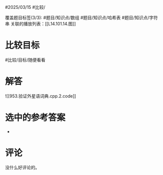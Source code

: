 #2025/03/15 #比较/

覆盖题目标签(3/3):  #题目/知识点/数组 #题目/知识点/哈希表 #题目/知识点/字符串
关联的播放列表：[[L14.101.14.图]]

# 比较目标

#比较/目标/随便看看 

# 解答

![[953.验证外星语词典.cpp.2.code]]

# 选中的参考答案

- 

# 评论

没什么好评论的。